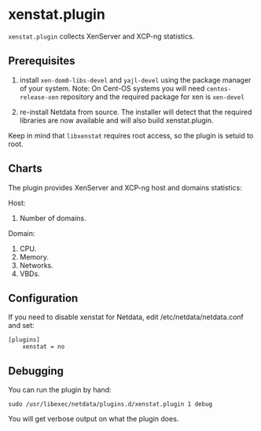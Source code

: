 <!--
title: "xenstat.plugin"
custom_edit_url: "https://github.com/netdata/netdata/edit/master/collectors/xenstat.plugin/README.md"
sidebar_label: "xenstat.plugin"
learn_status: "Published"
learn_topic_type: "References"
learn_rel_path: "Integrations/Monitor/Virtualized environments/Virtualize hosts"
-->

# xenstat.plugin

`xenstat.plugin` collects XenServer and XCP-ng statistics.

## Prerequisites

1.  install `xen-dom0-libs-devel` and `yajl-devel` using the package manager of your system.
    Note: On Cent-OS systems you will need `centos-release-xen` repository and the required package for xen is `xen-devel`

2.  re-install Netdata from source. The installer will detect that the required libraries are now available and will also build xenstat.plugin.

Keep in mind that `libxenstat` requires root access, so the plugin is setuid to root.

## Charts

The plugin provides XenServer and XCP-ng host and domains statistics:

Host:

1.  Number of domains.

Domain:

1.  CPU.
2.  Memory.
3.  Networks.
4.  VBDs.

## Configuration

If you need to disable xenstat for Netdata, edit /etc/netdata/netdata.conf and set:

```
[plugins]
    xenstat = no
```

## Debugging

You can run the plugin by hand:

```
sudo /usr/libexec/netdata/plugins.d/xenstat.plugin 1 debug
```

You will get verbose output on what the plugin does.


